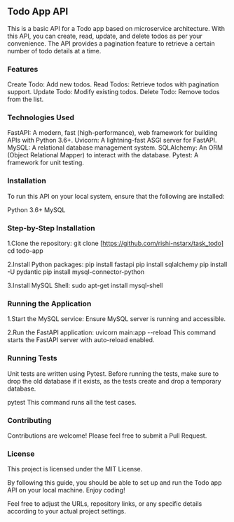 <h2>Todo App API</h2>

This is a basic API for a Todo app based on microservice architecture. With this API, you can create, read, update, and delete todos as per your convenience. The API provides a pagination feature to retrieve a certain number of todo details at a time.



<h3>Features</h3>

Create Todo: Add new todos.
Read Todos: Retrieve todos with pagination support.
Update Todo: Modify existing todos.
Delete Todo: Remove todos from the list.



<h3>Technologies Used</h3>

FastAPI: A modern, fast (high-performance), web framework for building APIs with Python 3.6+.
Uvicorn: A lightning-fast ASGI server for FastAPI.
MySQL: A relational database management system.
SQLAlchemy: An ORM (Object Relational Mapper) to interact with the database.
Pytest: A framework for unit testing.



<h3>Installation</h3>

To run this API on your local system, ensure that the following are installed:

Python 3.6+
MySQL


<h3>Step-by-Step Installation</h3>

1.Clone the repository:
git clone [https://github.com/rishi-nstarx/task_todo]
cd todo-app

2.Install Python packages:
pip install fastapi
pip install sqlalchemy
pip install -U pydantic
pip install mysql-connector-python

3.Install MySQL Shell:
sudo apt-get install mysql-shell



<h3>Running the Application</h3>

1.Start the MySQL service:
Ensure MySQL server is running and accessible.

2.Run the FastAPI application:
uvicorn main:app --reload
This command starts the FastAPI server with auto-reload enabled.



<h3>Running Tests</h3>
Unit tests are written using Pytest. Before running the tests, make sure to drop the old database if it exists, as the tests create and drop a temporary database.

pytest
This command runs all the test cases.



<h3>Contributing</h3>
Contributions are welcome! Please feel free to submit a Pull Request.


<h3>License</h3>
This project is licensed under the MIT License.


By following this guide, you should be able to set up and run the Todo app API on your local machine. Enjoy coding!

Feel free to adjust the URLs, repository links, or any specific details according to your actual project settings.
